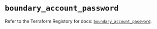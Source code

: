 # `boundary_account_password`

Refer to the Terraform Registory for docs: [`boundary_account_password`](https://www.terraform.io/docs/providers/boundary/r/account_password).

